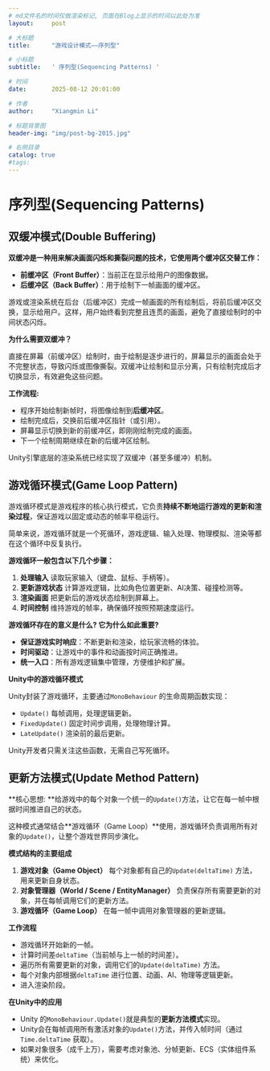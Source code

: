 ```yaml
---
# md文件名的时间仅做渲染标记, 页面在Blog上显示的时间以此处为准
layout:     post

# 大标题
title:      "游戏设计模式——序列型"

# 小标题
subtitle:   ' 序列型(Sequencing Patterns) '

# 时间
date:       2025-08-12 20:01:00

# 作者
author:     "Xiangmin Li"

# 标题背景图
header-img: "img/post-bg-2015.jpg"

# 右侧目录
catalog: true
#tags:
---
```

<!--------------------以下为页面正文---------------------->



# 序列型(Sequencing Patterns)

## 双缓冲模式(Double Buffering)

**双缓冲是一种用来解决画面闪烁和撕裂问题的技术，它使用两个缓冲区交替工作：**

- **前缓冲区（Front Buffer）**：当前正在显示给用户的图像数据。
- **后缓冲区（Back Buffer）**：用于绘制下一帧画面的缓冲区。

游戏或渲染系统在后台（后缓冲区）完成一帧画面的所有绘制后，将前后缓冲区交换，显示给用户。这样，用户始终看到完整且连贯的画面，避免了直接绘制时的中间状态闪烁。

**为什么需要双缓冲？**

直接在屏幕（前缓冲区）绘制时，由于绘制是逐步进行的，屏幕显示的画面会处于不完整状态，导致闪烁或图像撕裂。双缓冲让绘制和显示分离，只有绘制完成后才切换显示，有效避免这些问题。

**工作流程:**

- 程序开始绘制新帧时，将图像绘制到**后缓冲区**。
- 绘制完成后，交换前后缓冲区指针（或引用）。
- 屏幕显示切换到新的前缓冲区，即刚刚绘制完成的画面。
- 下一个绘制周期继续在新的后缓冲区绘制。

Unity引擎底层的渲染系统已经实现了双缓冲（甚至多缓冲）机制。

## 游戏循环模式(Game Loop Pattern)

游戏循环模式是游戏程序的核心执行模式，它负责**持续不断地运行游戏的更新和渲染过程**，保证游戏以固定或动态的帧率平稳运行。

简单来说，游戏循环就是一个死循环，游戏逻辑、输入处理、物理模拟、渲染等都在这个循环中反复执行。

**游戏循环一般包含以下几个步骤：**

1. **处理输入**  读取玩家输入（键盘、鼠标、手柄等）。
2. **更新游戏状态**  计算游戏逻辑，比如角色位置更新、AI决策、碰撞检测等。
3. **渲染画面**  把更新后的游戏状态绘制到屏幕上。
4. **时间控制**  维持游戏的帧率，确保循环按照预期速度运行。

**游戏循环存在的意义是什么? 它为什么如此重要?**

- **保证游戏实时响应**：不断更新和渲染，给玩家流畅的体验。
- **时间驱动**：让游戏中的事件和动画按时间正确推进。
- **统一入口**：所有游戏逻辑集中管理，方便维护和扩展。

**Unity中的游戏循环模式**

Unity封装了游戏循环，主要通过`MonoBehaviour` 的生命周期函数实现：

- `Update()` 每帧调用，处理逻辑更新。
- `FixedUpdate()` 固定时间步调用，处理物理计算。
- `LateUpdate()` 渲染前的最后更新。

Unity开发者只需关注这些函数，无需自己写死循环。

## 更新方法模式(Update Method Pattern)

**核心思想: **给游戏中的每个对象一个统一的`Update()`方法，让它在每一帧中根据时间推进自己的状态。

这种模式通常结合**游戏循环（Game Loop）**使用，游戏循环负责调用所有对象的`Update()`，让整个游戏世界同步演化。

**模式结构的主要组成**

1. **游戏对象（Game Object）**  每个对象都有自己的`Update(deltaTime)` 方法，用来更新自身状态。
2. **对象管理器（World / Scene / EntityManager）**  负责保存所有需要更新的对象，并在每帧调用它们的更新方法。
3. **游戏循环（Game Loop）**  在每一帧中调用对象管理器的更新逻辑。

**工作流程**

- 游戏循环开始新的一帧。
- 计算时间差`deltaTime`（当前帧与上一帧的时间差）。
- 遍历所有需要更新的对象，调用它们的`Update(deltaTime)` 方法。
- 每个对象内部根据`deltaTime` 进行位置、动画、AI、物理等逻辑更新。
- 进入渲染阶段。

**在Unity中的应用**

- Unity 的`MonoBehaviour.Update()`就是典型的**更新方法模式**实现。
- Unity会在每帧调用所有激活对象的`Update()`方法，并传入帧时间（通过`Time.deltaTime` 获取）。
- 如果对象很多（成千上万），需要考虑对象池、分帧更新、ECS（实体组件系统）来优化。


